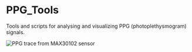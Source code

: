 # PPG_Tools

Tools and scripts for analysing and visualizing PPG (photoplethysmogram) signals.


![PPG trace from MAX30102 sensor](https://raw.githubusercontent.com/jdesbonnet/LPC824_MAX30102/master/doc/run1.png)


